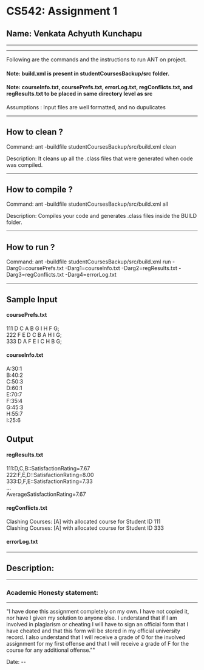 # CS542: Assignment 1
## Name: Venkata Achyuth Kunchapu
-----------------------------------------------------------------------
-----------------------------------------------------------------------


Following are the commands and the instructions to run ANT on project.
#### Note: build.xml is present in studentCoursesBackup/src folder.
#### Note: courseInfo.txt, coursePrefs.txt, errorLog.txt, regConflicts.txt, and regResults.txt to be placed in same directory level as src

Assumptions : Input files are well formatted, and no dupulicates

-----------------------------------------------------------------------
## How to clean ?

Command: ant -buildfile studentCoursesBackup/src/build.xml clean

Description: It cleans up all the .class files that were generated when code was compiled.

-----------------------------------------------------------------------
## How to compile ?

Command: ant -buildfile studentCoursesBackup/src/build.xml all

Description: Compiles your code and generates .class files inside the BUILD folder.

-----------------------------------------------------------------------
## How to run ?

Command: ant -buildfile studentCoursesBackup/src/build.xml run -Darg0=coursePrefs.txt -Darg1=courseInfo.txt -Darg2=regResults.txt -Darg3=regConflicts.txt -Darg4=errorLog.txt

-----------------------------------------------------------------------
## Sample Input 

#### coursePrefs.txt

111 D C A B G I H F G;<br/>
222 F E D C B A H I G;<br/>
333 D A F E I C H B G;<br/>

#### courseInfo.txt

A:30:1<br/>
B:40:2<br/>
C:50:3<br/>
D:60:1<br/>
E:70:7<br/>
F:35:4<br/>
G:45:3<br/>
H:55:7<br/>
I:25:6<br/>

## Output


#### regResults.txt

111:D,C,B::SatisfactionRating=7.67<br/>
222:F,E,D::SatisfactionRating=8.00<br/>
333:D,F,E::SatisfactionRating=7.33<br/>
...<br/>
AverageSatisfactionRating=7.67<br/>

#### regConflicts.txt

Clashing Courses: [A] with allocated course for Student ID 111<br/>
Clashing Courses: [A] with allocated course for Student ID 333<br/>

#### errorLog.txt



-----------------------------------------------------------------------
## Description:


-----------------------------------------------------------------------
### Academic Honesty statement:
-----------------------------------------------------------------------

"I have done this assignment completely on my own. I have not copied
it, nor have I given my solution to anyone else. I understand that if
I am involved in plagiarism or cheating I will have to sign an
official form that I have cheated and that this form will be stored in
my official university record. I also understand that I will receive a
grade of 0 for the involved assignment for my first offense and that I
will receive a grade of F for the course for any additional
offense.""

Date: -- 


